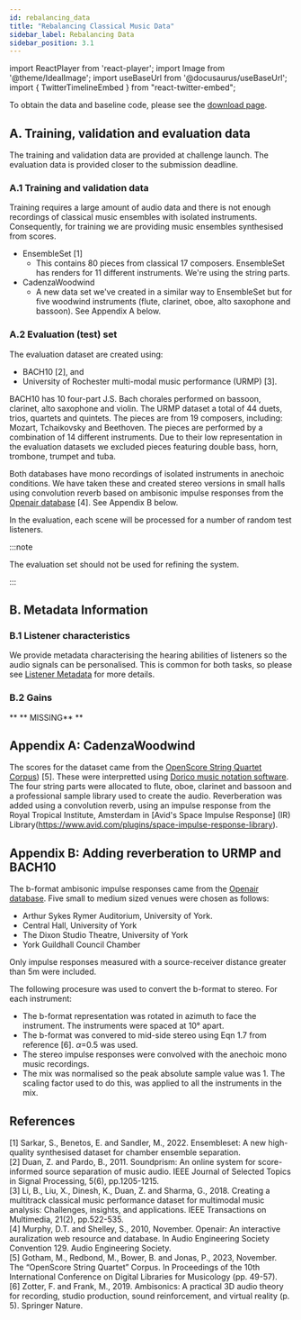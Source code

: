 ```yaml
---
id: rebalancing_data
title: "Rebalancing Classical Music Data"
sidebar_label: Rebalancing Data
sidebar_position: 3.1
---
```

import ReactPlayer from 'react-player';
import Image from '@theme/IdealImage';
import useBaseUrl from '@docusaurus/useBaseUrl';
import { TwitterTimelineEmbed } from "react-twitter-embed";

To obtain the data and baseline code, please see the [download page](../Take%20Part/download).

## A. Training, validation and evaluation data

The training and validation data are provided at challenge launch. The evaluation data is provided closer to the submission deadline.

### A.1 Training and validation data

Training requires a large amount of audio data and there is not enough recordings of classical music ensembles with isolated instruments. Consequently, for training we are providing music ensembles synthesised from scores.

- EnsembleSet [1]
  - This contains 80 pieces from classical 17 composers. EnsembleSet has renders for 11 different instruments. We're using the string parts.
- CadenzaWoodwind  
  - A new data set we've created in a similar way to EnsembleSet but for five woodwind instruments (flute, clarinet, oboe, alto saxophone and bassoon). See Appendix A below.

### A.2 Evaluation (test) set

The evaluation dataset are created using:
- BACH10 [2], and
- University of Rochester multi-modal music performance (URMP) [3].

BACH10 has 10 four-part J.S. Bach chorales performed on bassoon, clarinet, alto saxophone and violin. The URMP dataset a total of 44 duets, trios, quartets and quintets. The pieces are from 19
composers, including: Mozart, Tchaikovsky and Beethoven. The pieces are performed by a combination of 14 different instruments. Due to their low representation in the evaluation datasets we excluded pieces featuring double bass, horn, trombone, trumpet and tuba.

Both databases have mono recordings of isolated instruments in anechoic conditions. We have taken these and created stereo versions in small halls using convolution reverb based on ambisonic impulse responses from the [Openair database](https://www.openair.hosted.york.ac.uk/) [4]. See Appendix B below.

In the evaluation, each scene will be processed for a number of random test listeners.

:::note

The evaluation set should not be used for refining the system.

:::

## B. Metadata Information

### B.1 Listener characteristics

We provide metadata characterising the hearing abilities of listeners so the audio signals can be personalised. This is common for both tasks, so please see [Listener Metadata](../data_listener) for more details.

### B.2 Gains

** ** MISSING** **

## Appendix A: CadenzaWoodwind

The scores for the dataset came from the [OpenScore String Quartet Corpus](https://github.com/OpenScore/StringQuartets/)) [5]. These were interpretted using [Dorico music notation software](https://www.steinberg.net/dorico/). The four string parts were allocated to flute, oboe, clarinet and bassoon and a professional sample library used to create the audio. Reverberation was added using a convolution reverb, using an impulse response from the Royal Tropical Institute, Amsterdam in [Avid's Space Impulse Response] (IR) Library(https://www.avid.com/plugins/space-impulse-response-library).

## Appendix B: Adding reverberation to URMP and BACH10

The b-format ambisonic impulse responses came from the [Openair database](https://www.openair.hosted.york.ac.uk/). Five small to medium sized venues were chosen as follows:
- Arthur Sykes Rymer Auditorium, University of York.
- Central Hall, University of York
- The Dixon Studio Theatre, University of York
- York Guildhall Council Chamber

Only impulse responses measured with a source-receiver distance greater than 5m were included.

The following procesure was used to convert the b-format to stereo. For each instrument:
- The b-format representation was rotated in azimuth to face the instrument. The instruments were spaced at 10&deg; apart.
- The b-format was convered to mid-side stereo using Eqn 1.7 from reference [6]. $\alpha$=0.5 was used.
- The stereo impulse responses were convolved with the anechoic mono music recordings.
- The mix was normalised so the peak absolute sample value was 1. The scaling factor used to do this, was applied to all the instruments in the mix.

## References

[1] Sarkar, S., Benetos, E. and Sandler, M., 2022. Ensembleset: A new high-quality synthesised dataset for chamber ensemble separation.  
[2] Duan, Z. and Pardo, B., 2011. Soundprism: An online system for score-informed source separation of music audio. IEEE Journal of Selected Topics in Signal Processing, 5(6), pp.1205-1215.  
[3] Li, B., Liu, X., Dinesh, K., Duan, Z. and Sharma, G., 2018. Creating a multitrack classical music performance dataset for multimodal music analysis: Challenges, insights, and applications. IEEE Transactions on Multimedia, 21(2), pp.522-535.  
[4] Murphy, D.T. and Shelley, S., 2010, November. Openair: An interactive auralization web resource and database. In Audio Engineering Society Convention 129. Audio Engineering Society.  
[5] Gotham, M., Redbond, M., Bower, B. and Jonas, P., 2023, November. The “OpenScore String Quartet” Corpus. In Proceedings of the 10th International Conference on Digital Libraries for Musicology (pp. 49-57).  
[6] Zotter, F. and Frank, M., 2019. Ambisonics: A practical 3D audio theory for recording, studio production, sound reinforcement, and virtual reality (p. 5). Springer Nature.



